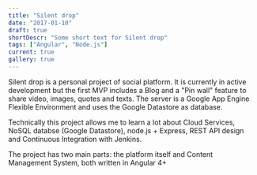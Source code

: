 ```yaml
---
title: "Silent drop"
date: "2017-01-10"
draft: true
shortDescr: "Some short text for Silent drop"
tags: ["Angular", "Node.js"]
current: true
gallery: true
---
```


Silent drop is a personal project of social platform. It is currently in active development but the first MVP includes a Blog and a "Pin wall" feature to share video, images, quotes and texts. The server is a Google App Engine Flexible Environment and uses the Google Datastore as database.

Technically this project allows me to learn a lot about Cloud Services, NoSQL databse (Google Datastore), node.js + Express, REST API design and Continuous Integration with Jenkins.

The project has two main parts: the platform itself and Content Management System, both written in Angular 4+
